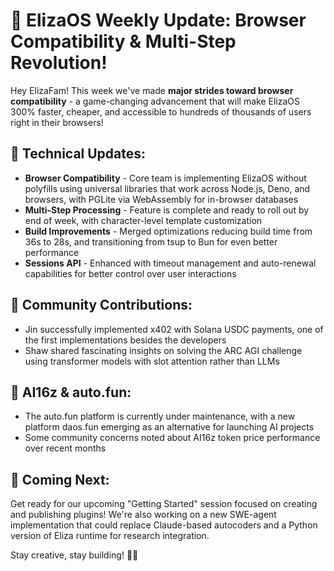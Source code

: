 # 🚀 ElizaOS Weekly Update: Browser Compatibility & Multi-Step Revolution!

Hey ElizaFam! This week we've made **major strides toward browser compatibility** - a game-changing advancement that will make ElizaOS 300% faster, cheaper, and accessible to hundreds of thousands of users right in their browsers!

## 🔧 Technical Updates:
* **Browser Compatibility** - Core team is implementing ElizaOS without polyfills using universal libraries that work across Node.js, Deno, and browsers, with PGLite via WebAssembly for in-browser databases
* **Multi-Step Processing** - Feature is complete and ready to roll out by end of week, with character-level template customization 
* **Build Improvements** - Merged optimizations reducing build time from 36s to 28s, and transitioning from tsup to Bun for even better performance
* **Sessions API** - Enhanced with timeout management and auto-renewal capabilities for better control over user interactions

## 💬 Community Contributions:
* Jin successfully implemented x402 with Solana USDC payments, one of the first implementations besides the developers
* Shaw shared fascinating insights on solving the ARC AGI challenge using transformer models with slot attention rather than LLMs

## 💎 AI16z & auto.fun:
* The auto.fun platform is currently under maintenance, with a new platform daos.fun emerging as an alternative for launching AI projects
* Some community concerns noted about AI16z token price performance over recent months

## 🔮 Coming Next:
Get ready for our upcoming "Getting Started" session focused on creating and publishing plugins! We're also working on a new SWE-agent implementation that could replace Claude-based autocoders and a Python version of Eliza runtime for research integration.

Stay creative, stay building! 🤖✨